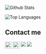 ![Github Stats](https://github-readme-stats-kappa-lemon.vercel.app/api?username=BahuangShanren&show_icons=true)

![Top Languages](https://github-readme-stats-kappa-lemon.vercel.app/api/top-langs/?username=BahuangShanren)

## Contact me

<a href="https://twitter.com/BahuangShanren">
  <img align="left" height="23" width="23" src="https://gitee.com/bahuangshanren/photo/raw/master/twitter.svg" />
</a>

<a href="https://t.me/BahuangShanren">
  <img align="left" height="23" width="23" src="https://gitee.com/bahuangshanren/photo/raw/master/telegram.svg" />
</a>

[![](https://img.shields.io/badge/Gmail-duduibahuang@gmail.com-blue?style=flat&logo=gmail&colorA=D3D3D3&colorB=D14836)](mailto:duduibahuang@gmail.com)
[![](https://img.shields.io/badge/Protonmail-bahuangshanren@protonmail.com-blue?style=flat&logo=protonmail&colorA=D3D3D3&colorB=8B89CC)](mailto:bahuangshanren@protonmail.com)
